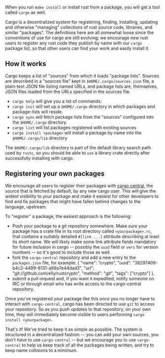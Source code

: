 When you run `make install` or install rust from a package, you will get a tool called `cargo` as well.

Cargo is a decentralized system for registering, finding, installing, updating and otherwise "managing" collections of rust source code, libraries, and similar "packages". The definitions here are all somewhat loose since the conventions of use for cargo are still evolving; we encourage new rust users to register any rust code they publish by name with our `cargo` package list, so that other users can find your work and easily install it.

## How it works

Cargo keeps a list of "sources" from which it loads "package lists". Sources are described in a "sources file" kept in `$HOME/.cargo/sources.json` file, a plain-text JSON file listing named URLs, and package lists are, themselves, JSON files loaded from the URLs specified in the sources file.

* `cargo help` will give you a list of commands.
* `cargo init` will set up a `$HOME/.cargo` directory in which packages and package-lists will reside.
* `cargo sync` will fetch package lists from the "sources" configured into the `$HOME/.cargo` directory.
* `cargo list` will list packages registered with existing sources
* `cargo install <package>` will install a package by name into the `$HOME/.cargo/lib` directory

The `$HOME/.cargo/lib` directory is part of the default library search path used by `rustc`, so you should be able to `use` a library crate directly after successfully installing with cargo.

## Registering your own packages

We encourage all users to register their packages with [cargo central](http://github.com/mozilla/cargo-central), the source that is fetched by default, by any new cargo user. This will give the widest visibility to your package and make it easiest for other developers to find and fix packages that might have fallen behind changes to the language, upstream.

To "register" a package, the easiest approach is the following:

  * Push your package to a git repository somewhere. Make sure your package has a crate file in its root directory called `<yourpackage>.rc`, that contains a suitably detailed `#[link ...]` attribute describing at least its short name. We will likely make some link attribute fields mandatory for future inclusion in cargo -- possibly the `uuid` field or `vers` for version numbers -- so it's good to include those as well.
  * fork the `cargo-central` repository and add a new entry to the `packages.json` file, for example:
        {
        "name": "crypto",
        "uuid": "38297409-b4c2-4499-8131-a99a7e44dad3",
        "url": "git://github.com/elly/rustcrypto",
        "method": "git",
        "tags": ["crypto"]
        },
  * submit a pull request and, if you want it expedited, notify someone on IRC or through email who has write access to the cargo-central repository. 

Once you've registered your package like this *once* you no longer have to interact with `cargo-central`, cargo has been directed to use `git` to access your repository. So as you push updates to that repository, on your own time, they will immediately become visible to users performing `cargo install <yourpackage>`.

That's it! We've tried to keep it as simple as possible. The system is structured in a decentralized fashion -- you can add your own sources, you don't *have* to use `cargo-central` -- but we encourage you to use `cargo-central` to help us keep track of all the packages being written, and try to keep name collisions to a minimum.